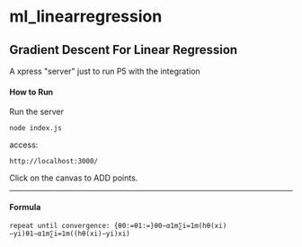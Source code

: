 # ml_linearregression

## Gradient Descent For Linear Regression 

A xpress "server" just to run P5 with the integration 

#### How to Run

Run the server
```
node index.js
```
access:
```
http://localhost:3000/
```
Click on the canvas to ADD points.


----------------------------------------------


#### Formula 

```
repeat until convergence: {θ0:=θ1:=}θ0−α1m∑i=1m(hθ(xi)−yi)θ1−α1m∑i=1m((hθ(xi)−yi)xi)
```
